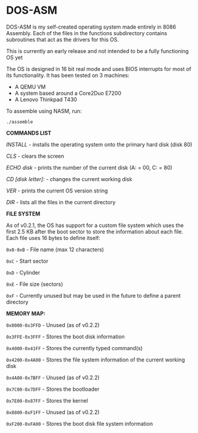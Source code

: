 # DOS-ASM

DOS-ASM is my self-created operating system made entirely in 8086 Assembly. Each of the files in the functions subdirectory contains subroutines that act as the drivers for this OS.

This is currently an early release and not intended to be a fully functioning OS yet

The OS is designed in 16 bit real mode and uses BIOS interrupts for most of its functionality. It has been tested on 3 machines:

* A QEMU VM
* A system based around a Core2Duo E7200
* A Lenovo Thinkpad T430

To assemble using NASM, run:

  `./assemble`

**COMMANDS LIST**

*INSTALL* - installs the operating system onto the primary hard disk (disk 80)

*CLS* - clears the screen

*ECHO disk* - prints the number of the current disk (A: = 00, C: = 80)

*CD [disk letter]:* - changes the current working disk

*VER* - prints the current OS version string

*DIR* - lists all the files in the current directory

**FILE SYSTEM**

As of v0.2.1, the OS has support for a custom file system which uses the first 2.5 KB after the boot sector to store the information about each file. Each file uses 16 bytes to define itself:

`0x0-0xB` - File name (max 12 characters)

`0xC` - Start sector

`0xD` - Cylinder

`0xE` - File size (sectors)

`0xF` - Currently unused but may be used in the future to define a parent directory


**MEMORY MAP:**

`0x0000-0x3FFD` - Unused (as of v0.2.2)

`0x3FFE-0x3FFF` - Stores the boot disk information

`0x4000-0x41FF` - Stores the currently typed command(s)

`0x4200-0x4A00` - Stores the file system information of the current working disk

`0x4A00-0x7BFF` - Unused (as of v0.2.2)

`0x7C00-0x7DFF` - Stores the bootloader

`0x7E00-0x87FF` - Stores the kernel

`0x8800-0xF1FF` - Unused (as of v0.2.2)

`0xF200-0xFA00` - Stores the boot disk file system information
